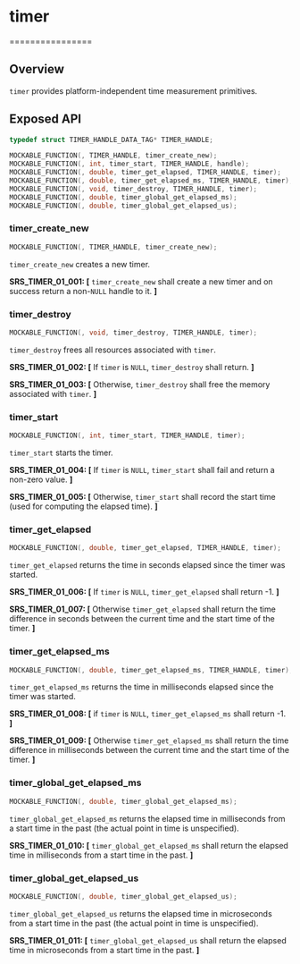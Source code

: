 # timer
================

## Overview

`timer` provides platform-independent time measurement primitives.

## Exposed API

```c
typedef struct TIMER_HANDLE_DATA_TAG* TIMER_HANDLE;

MOCKABLE_FUNCTION(, TIMER_HANDLE, timer_create_new);
MOCKABLE_FUNCTION(, int, timer_start, TIMER_HANDLE, handle);
MOCKABLE_FUNCTION(, double, timer_get_elapsed, TIMER_HANDLE, timer);
MOCKABLE_FUNCTION(, double, timer_get_elapsed_ms, TIMER_HANDLE, timer);
MOCKABLE_FUNCTION(, void, timer_destroy, TIMER_HANDLE, timer);
MOCKABLE_FUNCTION(, double, timer_global_get_elapsed_ms);
MOCKABLE_FUNCTION(, double, timer_global_get_elapsed_us);
```

### timer_create_new

```c
MOCKABLE_FUNCTION(, TIMER_HANDLE, timer_create_new);
```

`timer_create_new` creates a new timer.

**SRS_TIMER_01_001: [** `timer_create_new` shall create a new timer and on success return a non-`NULL` handle to it. **]**

### timer_destroy

```c
MOCKABLE_FUNCTION(, void, timer_destroy, TIMER_HANDLE, timer);
```

`timer_destroy` frees all resources associated with `timer`.

**SRS_TIMER_01_002: [** If `timer` is `NULL`, `timer_destroy` shall return. **]**

**SRS_TIMER_01_003: [** Otherwise, `timer_destroy` shall free the memory associated with `timer`. **]**

### timer_start

```c
MOCKABLE_FUNCTION(, int, timer_start, TIMER_HANDLE, timer);
```

`timer_start` starts the timer.

**SRS_TIMER_01_004: [** If `timer` is `NULL`, `timer_start` shall fail and return a non-zero value. **]**

**SRS_TIMER_01_005: [** Otherwise, `timer_start` shall record the start time (used for computing the elapsed time). **]**

### timer_get_elapsed

```c
MOCKABLE_FUNCTION(, double, timer_get_elapsed, TIMER_HANDLE, timer);
```

`timer_get_elapsed` returns the time in seconds elapsed since the timer was started.

**SRS_TIMER_01_006: [** If `timer` is `NULL`, `timer_get_elapsed` shall return -1. **]**

**SRS_TIMER_01_007: [** Otherwise `timer_get_elapsed` shall return the time difference in seconds between the current time and the start time of the timer. **]**

### timer_get_elapsed_ms

```c
MOCKABLE_FUNCTION(, double, timer_get_elapsed_ms, TIMER_HANDLE, timer);
```

`timer_get_elapsed_ms` returns the time in milliseconds elapsed since the timer was started.

**SRS_TIMER_01_008: [** if `timer` is `NULL`, `timer_get_elapsed_ms` shall return -1. **]**

**SRS_TIMER_01_009: [** Otherwise `timer_get_elapsed_ms` shall return the time difference in milliseconds between the current time and the start time of the timer. **]**

### timer_global_get_elapsed_ms

```c
MOCKABLE_FUNCTION(, double, timer_global_get_elapsed_ms);
```

`timer_global_get_elapsed_ms` returns the elapsed time in milliseconds from a start time in the past (the actual point in time is unspecified).

**SRS_TIMER_01_010: [** `timer_global_get_elapsed_ms` shall return the elapsed time in milliseconds from a start time in the past. **]**

### timer_global_get_elapsed_us

```c
MOCKABLE_FUNCTION(, double, timer_global_get_elapsed_us);
```

`timer_global_get_elapsed_us` returns the elapsed time in microseconds from a start time in the past (the actual point in time is unspecified).

**SRS_TIMER_01_011: [** `timer_global_get_elapsed_us` shall return the elapsed time in microseconds from a start time in the past. **]**
